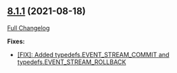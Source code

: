 ## [8.1.1](https://ugate.github.io/sqler/tree/v8.1.1) (2021-08-18)
[Full Changelog](https://ugate.github.io/sqler/compare/v8.1.0...v8.1.1)


__Fixes:__
* [[FIX]: Added typedefs.EVENT_STREAM_COMMIT and typedefs.EVENT_STREAM_ROLLBACK](https://ugate.github.io/sqler/commit/052f6bb83a9f113196dd3d865822e4dfea43bdbd)
